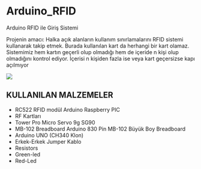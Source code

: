 # Arduino_RFID
Arduino RFID ile  Giriş Sistemi 

Projenin amacı: Halka açık alanların kullanım sınırlamalarını RFID sistemi kullanarak takip etmek. 
Burada kullanılan kart da herhangi bir kart olamaz. Sistemimiz hem kartın geçerli olup olmadığı hem de 
içeride n kişi olup olmadığını kontrol ediyor. İçerisi n kişiden fazla ise veya kart geçersizse kapı açılmıyor

![](https://github.com/kubraturkoglu/Arduino_RFID/blob/main/images/arduino_RF%C4%B0D.PNG)

## KULLANILAN MALZEMELER

-	RC522 RFID modül Arduino Raspberry PIC
-	RF Kartları
-	Tower Pro Micro Servo 9g SG90 
-	MB-102 Breadboard Arduino 830 Pin MB-102 Büyük Boy Breadboard
-	Arduino UNO (CH340 Klon)
-	Erkek-Erkek Jumper Kablo
-	Resistors
- Green-led
- Red-Led

